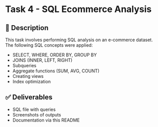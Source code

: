 # Task 4 - SQL Ecommerce Analysis

## 📌 Description
This task involves performing SQL analysis on an e-commerce dataset.  
The following SQL concepts were applied:
- SELECT, WHERE, ORDER BY, GROUP BY
- JOINS (INNER, LEFT, RIGHT)
- Subqueries
- Aggregate functions (SUM, AVG, COUNT)
- Creating views
- Index optimization


## ✅ Deliverables
- SQL file with queries
- Screenshots of outputs
- Documentation via this README
